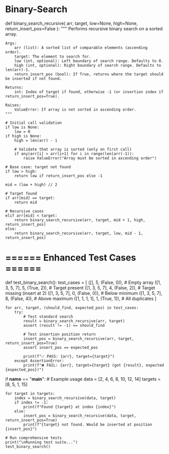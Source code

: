 # Binary-Search
def binary_search_recursive(
    arr, 
    target, 
    low=None, 
    high=None, 
    return_insert_pos=False
):
    """
    Performs recursive binary search on a sorted array.
    
    Args:
        arr (list): A sorted list of comparable elements (ascending order).
        target: The element to search for.
        low (int, optional): Left boundary of search range. Defaults to 0.
        high (int, optional): Right boundary of search range. Defaults to len(arr)-1.
        return_insert_pos (bool): If True, returns where the target should be inserted if not found.
        
    Returns:
        int: Index of target if found, otherwise -1 (or insertion index if return_insert_pos=True).
    
    Raises:
        ValueError: If array is not sorted in ascending order.
    """
    
    # Initial call validation
    if low is None:
        low = 0
    if high is None:
        high = len(arr) - 1
        
        # Validate that array is sorted (only on first call)
        if any(arr[i] > arr[i+1] for i in range(len(arr)-1)):
            raise ValueError("Array must be sorted in ascending order")
    
    # Base case: target not found
    if low > high:
        return low if return_insert_pos else -1
    
    mid = (low + high) // 2
    
    # Target found
    if arr[mid] == target:
        return mid
    
    # Recursive cases
    elif arr[mid] < target:
        return binary_search_recursive(arr, target, mid + 1, high, return_insert_pos)
    else:
        return binary_search_recursive(arr, target, low, mid - 1, return_insert_pos)


# ====== Enhanced Test Cases ======
def test_binary_search():
    test_cases = [
        ([], 5, (False, 0)),            # Empty array
        ([1, 3, 5, 7], 5, (True, 2)),    # Target present
        ([1, 3, 5, 7], 4, (False, 2)),   # Target missing (insert at 2)
        ([1, 3, 5, 7], 0, (False, 0)),   # Below minimum
        ([1, 3, 5, 7], 8, (False, 4)),   # Above maximum
        ([1, 1, 1, 1], 1, (True, 1)),   # All duplicates
    ]
    
    for arr, target, (should_find, expected_pos) in test_cases:
        try:
            # Test standard search
            result = binary_search_recursive(arr, target)
            assert (result != -1) == should_find
            
            # Test insertion position return
            insert_pos = binary_search_recursive(arr, target, return_insert_pos=True)
            assert insert_pos == expected_pos
            
            print(f"✅ PASS: {arr}, target={target}")
        except AssertionError:
            print(f"❌ FAIL: {arr}, target={target} (got {result}, expected {expected_pos})")


if __name__ == "__main__":
    # Example usage
    data = [2, 4, 6, 8, 10, 12, 14]
    targets = [8, 5, 1, 15]
    
    for target in targets:
        index = binary_search_recursive(data, target)
        if index != -1:
            print(f"Found {target} at index {index}")
        else:
            insert_pos = binary_search_recursive(data, target, return_insert_pos=True)
            print(f"{target} not found. Would be inserted at position {insert_pos}")
    
    # Run comprehensive tests
    print("\nRunning test suite...")
    test_binary_search()
